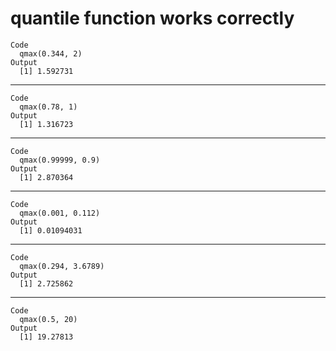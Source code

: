 # quantile function works correctly

    Code
      qmax(0.344, 2)
    Output
      [1] 1.592731

---

    Code
      qmax(0.78, 1)
    Output
      [1] 1.316723

---

    Code
      qmax(0.99999, 0.9)
    Output
      [1] 2.870364

---

    Code
      qmax(0.001, 0.112)
    Output
      [1] 0.01094031

---

    Code
      qmax(0.294, 3.6789)
    Output
      [1] 2.725862

---

    Code
      qmax(0.5, 20)
    Output
      [1] 19.27813

